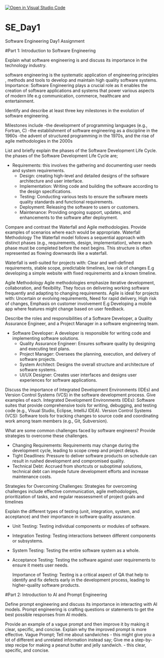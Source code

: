 [![Open in Visual Studio Code](https://classroom.github.com/assets/open-in-vscode-2e0aaae1b6195c2367325f4f02e2d04e9abb55f0b24a779b69b11b9e10269abc.svg)](https://classroom.github.com/online_ide?assignment_repo_id=15596800&assignment_repo_type=AssignmentRepo)
# SE_Day1
Software Engineering Day1 Assignment

#Part 1: Introduction to Software Engineering

Explain what software engineering is and discuss its importance in the technology industry.

software engineering is the systematic application of engineering principles , methods and tools to develop and maintain high quality software systems.
Importance: Software Engineering plays a crucial role as it enables the creation of software applications and systems that power various aspects of modern life e.g communication, commerce, healthcare and entertainment.

Identify and describe at least three key milestones in the evolution of software engineering.

Milestones include 
-the development of programming languages (e.g., Fortran, C) 
-the establishment of software engineering as a discipline in the 1960s 
-the advent of structured programming in the 1970s, and the rise of agile methodologies in the 2000s



List and briefly explain the phases of the Software Development Life Cycle.
the phases of the Software Development Life Cycle are;
- Requirements: this involves the gathering and documenting user needs and system requirements.
  - Design: creating high-level and detailed designs of the software architecture and user interface.
  - Implementation: Writing code and building the software according to the design specifications.
  - Testing: Conducting various tests to ensure the software meets quality standards and functional requirements.
  - Deployment: Releasing the software to users or customers.
  - Maintenance: Providing ongoing support, updates, and enhancements to the software after deployment.



Compare and contrast the Waterfall and Agile methodologies. Provide examples of scenarios where each would be appropriate.
Waterfall Methodology
The Waterfall model follows a sequential approach with distinct phases (e.g., requirements, design, implementation), where each phase must be completed before the next begins. This  structure is often represented as  flowing downwards like a waterfall.

Waterfall is well-suited for projects with:
Clear and well-defined requirements, stable scope, predictable timelines, low risk of changes E.g developing a simple website with fixed requirements and a known timeline.

Agile Methodology
Agile methodologies emphasize iterative development, collaboration, and flexibility. They focus on delivering working software frequently and adapting to changing requirements.
Agile is ideal for projects with: Uncertain or evolving requirements, Need for rapid delivery, High risk of changes, Emphasis on customer involvement E.g Developing a mobile app where features might change based on user feedback.


Describe the roles and responsibilities of a Software Developer, a Quality Assurance Engineer, and a Project Manager in a software engineering team.
- Software Developer: A developer is responsible for writing code and implementing software solutions.
  - Quality Assurance Engineer: Ensures software quality by designing and executing test plans.
  - Project Manager: Oversees the planning, execution, and delivery of software projects.
  - System Architect: Designs the overall structure and architecture of software systems.
  - UI/UX Designer: Creates user interfaces and designs user experiences for software applications.


Discuss the importance of Integrated Development Environments (IDEs) and Version Control Systems (VCS) in the software development process. Give examples of each.
Integrated Development Environments (IDEs): Software suites that provide comprehensive tools for writing, debugging, and testing code (e.g., Visual Studio, Eclipse, IntelliJ IDEA).
Version Control Systems (VCS): Software tools for tracking changes to source code and coordinating work among team members (e.g., Git, Subversion).


What are some common challenges faced by software engineers? Provide strategies to overcome these challenges.
- Changing Requirements: Requirements may change during the development cycle, leading to scope creep and project delays.
- Tight Deadlines: Pressure to deliver software products on schedule can result in rushed development and compromised quality.
- Technical Debt: Accrued from shortcuts or suboptimal solutions, technical debt can impede future development efforts and increase maintenance costs.

Strategies for Overcoming Challenges: Strategies for overcoming challenges include effective communication, agile methodologies, prioritization of tasks, and regular reassessment of project goals and timelines


Explain the different types of testing (unit, integration, system, and acceptance) and their importance in software quality assurance.
- Unit Testing: Testing individual components or modules of software.
- Integration Testing: Testing interactions between different components or subsystems.
- System Testing: Testing the entire software system as a whole.
- Acceptance Testing: Testing the software against user requirements to ensure it meets user needs.

  Importance of Testing: Testing is a critical aspect of QA that help to identify and fix defects early in the development process, leading to higher-quality software products.


#Part 2: Introduction to AI and Prompt Engineering


Define prompt engineering and discuss its importance in interacting with AI models.
Prompt engineering is  crafting questions or statements to get the best possible responses from AI models. 


Provide an example of a vague prompt and then improve it by making it clear, specific, and concise. Explain why the improved prompt is more effective.
Vague Prompt;
Tell me about sandwiches - this might give you a lot of different and unrelated information
instead say;
Give me a step-by-step recipe for making a peanut butter and jelly sandwich. - this  clear, specific, and concise.
